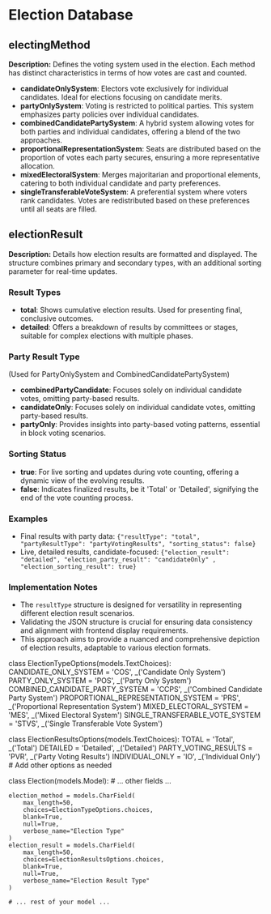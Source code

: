 # Election Database

## electingMethod
**Description:** 
Defines the voting system used in the election. Each method has distinct characteristics in terms of how votes are cast and counted.

- **candidateOnlySystem**: Electors vote exclusively for individual candidates. Ideal for elections focusing on candidate merits.
- **partyOnlySystem**: Voting is restricted to political parties. This system emphasizes party policies over individual candidates.
- **combinedCandidatePartySystem**: A hybrid system allowing votes for both parties and individual candidates, offering a blend of the two approaches.
- **proportionalRepresentationSystem**: Seats are distributed based on the proportion of votes each party secures, ensuring a more representative allocation.
- **mixedElectoralSystem**: Merges majoritarian and proportional elements, catering to both individual candidate and party preferences.
- **singleTransferableVoteSystem**: A preferential system where voters rank candidates. Votes are redistributed based on these preferences until all seats are filled.

## electionResult
**Description:** 
Details how election results are formatted and displayed. The structure combines primary and secondary types, with an additional sorting parameter for real-time updates.

### Result Types
- **total**: Shows cumulative election results. Used for presenting final, conclusive outcomes.
- **detailed**: Offers a breakdown of results by committees or stages, suitable for complex elections with multiple phases.

### Party Result Type
(Used for PartyOnlySystem and CombinedCandidatePartySystem)
- **combinedPartyCandidate**: Focuses solely on individual candidate votes, omitting party-based results.
- **candidateOnly**: Focuses solely on individual candidate votes, omitting party-based results.
- **partyOnly**: Provides insights into party-based voting patterns, essential in block voting scenarios.



### Sorting Status
- **true**: For live sorting and updates during vote counting, offering a dynamic view of the evolving results.
- **false**: Indicates finalized results, be it 'Total' or 'Detailed', signifying the end of the vote counting process.

### Examples
- Final results with party data: `{"resultType": "total", "partyResultType": "partyVotingResults", "sorting_status": false}`
- Live, detailed results, candidate-focused: `{"election_result": "detailed", "election_party_result": "candidateOnly" , "election_sorting_result": true}`

### Implementation Notes
- The `resultType` structure is designed for versatility in representing different election result scenarios.
- Validating the JSON structure is crucial for ensuring data consistency and alignment with frontend display requirements.
- This approach aims to provide a nuanced and comprehensive depiction of election results, adaptable to various election formats.



<!-- DATABASE -->
class ElectionTypeOptions(models.TextChoices):
    CANDIDATE_ONLY_SYSTEM = 'COS', _('Candidate Only System')
    PARTY_ONLY_SYSTEM = 'POS', _('Party Only System')
    COMBINED_CANDIDATE_PARTY_SYSTEM = 'CCPS', _('Combined Candidate Party System')
    PROPORTIONAL_REPRESENTATION_SYSTEM = 'PRS', _('Proportional Representation System')
    MIXED_ELECTORAL_SYSTEM = 'MES', _('Mixed Electoral System')
    SINGLE_TRANSFERABLE_VOTE_SYSTEM = 'STVS', _('Single Transferable Vote System')

class ElectionResultsOptions(models.TextChoices):
    TOTAL = 'Total', _('Total')
    DETAILED = 'Detailed', _('Detailed')
    PARTY_VOTING_RESULTS = 'PVR', _('Party Voting Results')
    INDIVIDUAL_ONLY = 'IO', _('Individual Only')
    # Add other options as needed


class Election(models.Model):
    # ... other fields ...

    election_method = models.CharField(
        max_length=50,
        choices=ElectionTypeOptions.choices,
        blank=True,
        null=True,
        verbose_name="Election Type"
    )
    election_result = models.CharField(
        max_length=50,
        choices=ElectionResultsOptions.choices,
        blank=True,
        null=True,
        verbose_name="Election Result Type"
    )

    # ... rest of your model ...

